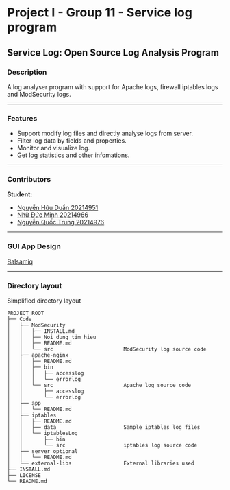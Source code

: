 # Project I - Group 11 - Service log program
## Service Log: Open Source Log Analysis Program
### Description

A log analyser program with support for Apache logs, firewall iptables logs and ModSecurity logs.

---------------
### Features
- Support modify log files and directly analyse logs from server.
- Filter log data by fields and properties.
- Monitor and visualize log.
- Get log statistics and other infomations.
---------------
### Contributors
**Student:**
- [Nguyễn Hữu Duẩn 20214951](https://github.com/DuanNH214951) 
- [Nhữ Đức Minh 20214966](https://github.com/NhuDucMinh20214966)
- [Nguyễn Quốc Trung 20214976](https://github.com/TrungNQ214976)
---------------
### GUI App Design

[Balsamiq](https://balsamiq.cloud/six90ga/po6qsj0/r1EA6)

---------------
### Directory layout
Simplified directory layout
```
PROJECT_ROOT
├── Code
│   ├── ModSecurity            
│   │   ├── INSTALL.md
│   │   ├── Noi dung tim hieu
│   │   ├── README.md
│   │   └── src                       ModSecurity log source code
│   ├── apache-nginx
│   │   ├── README.md
│   │   ├── bin
│   │   │   ├── accesslog
│   │   │   └── errorlog
│   │   └── src                       Apache log source code
│   │       ├── accesslog
│   │       └── errorlog
│   ├── app
│   │   └── README.md
│   ├── iptables
│   │   ├── README.md
│   │   ├── data                      Sample iptables log files
│   │   └── iptablesLog
│   │       ├── bin
│   │       └── src                   iptables log source code
│   ├── server_optional
│   │   └── README.md
│   └── external-libs                 External libraries used
├── INSTALL.md
├── LICENSE
└── README.md 
```
